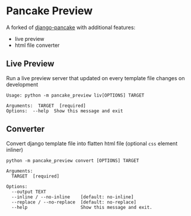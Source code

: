 # Pancake Preview
A forked of [django-pancake](https://github.com/adrianholovaty/django-pancake) with additional features:
- live preview
- html file converter

## Live Preview
Run a live preview server that updated on every template file changes on development
```
Usage: python -m pancake_preview liv[OPTIONS] TARGET

Arguments:  TARGET  [required]
Options:  --help  Show this message and exit
```

## Converter
Convert django template file into flatten html file (optional `css` element inliner)
```
python -m pancake_preview convert [OPTIONS] TARGET

Arguments:
  TARGET  [required]

Options:
  --output TEXT
  --inline / --no-inline    [default: no-inline]
  --replace / --no-replace  [default: no-replace]
  --help                    Show this message and exit.
```